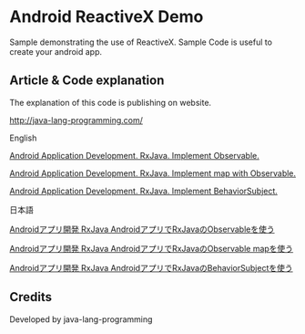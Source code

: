 Android ReactiveX Demo
===================================

Sample demonstrating the use of ReactiveX. 
Sample Code is useful to create your android app.

Article & Code explanation
------------
The explanation of this code is publishing on website.

http://java-lang-programming.com/

English

[Android Application Development. RxJava. Implement Observable.](http://java-lang-programming.com/en/articles/55)

[Android Application Development. RxJava. Implement map with Observable.](http://java-lang-programming.com/en/articles/56)

[Android Application Development. RxJava. Implement BehaviorSubject.](http://java-lang-programming.com/en/articles/57)


日本語

[Androidアプリ開発 RxJava AndroidアプリでRxJavaのObservableを使う](http://java-lang-programming.com/ja/articles/55)

[Androidアプリ開発 RxJava AndroidアプリでRxJavaのObservable mapを使う](http://java-lang-programming.com/ja/articles/56)

[Androidアプリ開発 RxJava AndroidアプリでRxJavaのBehaviorSubjectを使う](http://java-lang-programming.com/ja/articles/57)

Credits
------------
Developed by java-lang-programming
